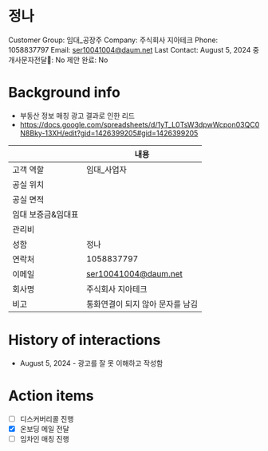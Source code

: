# 정나

Customer Group: 임대_공장주
Company: 주식회사 지아테크
Phone: 1058837797
Email: ser10041004@daum.net
Last Contact: August 5, 2024
중개사문자전달📩: No
제안 완료: No

# Background info

- 부동산 정보 매칭 광고 결과로 인한 리드
- https://docs.google.com/spreadsheets/d/1yT_L0TsW3dpwWcpon03QC0N8Bky-13XH/edit?gid=1426399205#gid=1426399205

|  | 내용 |
| --- | --- |
| 고객 역할 | 임대_사업자 |
| 공실 위치 |  |
| 공실 면적 |  |
| 임대 보증금&임대표 |  |
| 관리비 |  |
| 성함 | 정나 |
| 연락처 | 1058837797 |
| 이메일 | [ser10041004@daum.net](mailto:ser10041004@daum.net) |
| 회사명 | 주식회사 지아테크 |
| 비고 | 통화연결이 되지 않아 문자를 남김 |

# History of interactions

- August 5, 2024 - 광고를 잘 못 이해하고 작성함

# Action items

- [ ]  디스커버리콜 진행
- [x]  온보딩 메일 전달
- [ ]  임차인 매칭 진행